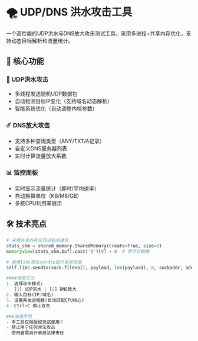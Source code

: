 # 🌪️ UDP/DNS 洪水攻击工具

一个高性能的UDP洪水与DNS放大攻击测试工具，采用多进程+共享内存优化，支持动态目标解析和流量统计。

## 📌 核心功能

### 🚀 **UDP洪水攻击**
- 多线程发送随机UDP数据包
- 自动检测目标IP变化（支持域名动态解析）
- 智能系统优化（自动调整内核参数）

### ☄️ **DNS放大攻击**
- 支持多种查询类型（ANY/TXT/A记录）
- 自定义DNS服务器列表
- 实时计算流量放大系数

### 📊 **监控面板**
- 实时显示流量统计（即时/平均速率）
- 自动换算单位（KB/MB/GB）
- 多核CPU利用率展示

## 🛠️ 技术亮点
```python
# 采用共享内存实现进程间通信
stats_shm = shared_memory.SharedMemory(create=True, size=8)
memoryview(stats_shm.buf).cast('Q')[0] = 0  # 原子计数器

# 使用libc原生sendto提升发包性能
self.libc.sendto(sock.fileno(), payload, len(payload), 0, sockaddr, addrlen)

####使用方法
1. 选择攻击模式:
   [1] UDP洪水 | [2] DNS放大
2. 输入目标(IP/域名)
3. 设置并发进程数(自动匹配CPU核心)
4. Ctrl+C 停止攻击

###法律声明
- 本工具仅限授权测试使用！
- 禁止用于任何非法攻击
- 使用者需自行承担法律责任
